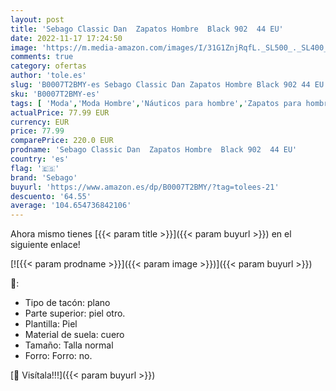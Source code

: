 ```yaml
---
layout: post
title: 'Sebago Classic Dan  Zapatos Hombre  Black 902  44 EU'
date: 2022-11-17 17:24:50
image: 'https://m.media-amazon.com/images/I/31G1ZnjRqfL._SL500_._SL400_.jpg'
comments: true
category: ofertas
author: 'tole.es'
slug: 'B0007T2BMY-es Sebago Classic Dan Zapatos Hombre Black 902 44 EU'
sku: 'B0007T2BMY-es'
tags: [ 'Moda','Moda Hombre','Náuticos para hombre','Zapatos para hombre','sebago','zapatos','🇪🇸', ]
actualPrice: 77.99 EUR
currency: EUR
price: 77.99
comparePrice: 220.0 EUR
prodname: 'Sebago Classic Dan  Zapatos Hombre  Black 902  44 EU'
country: 'es'
flag: '🇪🇸'
brand: 'Sebago'
buyurl: 'https://www.amazon.es/dp/B0007T2BMY/?tag=tolees-21'
descuento: '64.55'
average: '104.654736842106'
---
```


Ahora mismo tienes [{{< param title >}}]({{< param buyurl >}}) en el siguiente enlace!

[![{{< param prodname >}}]({{< param image >}})]({{< param buyurl >}})

🔎:

- Tipo de tacón: plano
- Parte superior: piel otro.
- Plantilla: Piel
- Material de suela: cuero
- Tamaño: Talla normal
- Forro: Forro: no.

[🛒 Visítala!!!]({{< param buyurl >}})

